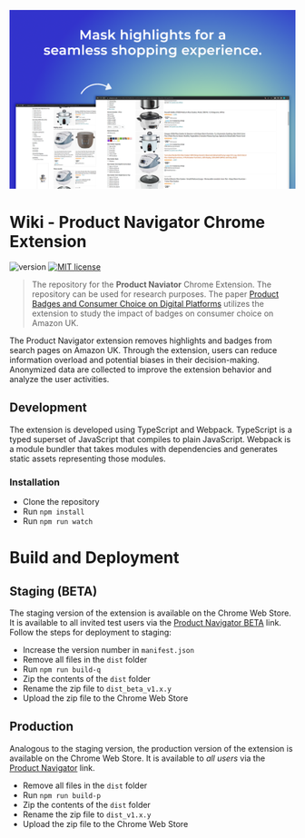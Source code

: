 ![](docs/cws_global_screenshot_01.png)

# Wiki - Product Navigator Chrome Extension

![version](https://img.shields.io/badge/version-1.0.17-green)
[![MIT license](https://img.shields.io/badge/License-MIT-blue.svg)](https://lbesson.mit-license.org/)


> The repository for the **Product Naviator** Chrome Extension. The repository can be used for research purposes. The paper [Product Badges and Consumer Choice on Digital Platforms](https://papers.ssrn.com/sol3/papers.cfm?abstract_id=4935668) utilizes the extension to study the impact of badges on consumer choice on Amazon UK.

The Product Navigator extension removes highlights and badges from search pages on Amazon UK. Through the extension, users can reduce information overload and potential biases in their decision-making. Anonymized data are collected to improve the extension behavior and analyze the user activities.

## Development

The extension is developed using TypeScript and Webpack. TypeScript is a typed superset of JavaScript that compiles to plain JavaScript. Webpack is a module bundler that takes modules with dependencies and generates static assets representing those modules.

### Installation

* Clone the repository
* Run `npm install`
* Run `npm run watch`

# Build and Deployment

## Staging (BETA)

The staging version of the extension is available on the Chrome Web Store. It is available to all invited test users via the [Product Navigator BETA](https://chrome.google.com/webstore/detail/product-navigator-beta/ehlpeflmojonkaodoobdbiojlklomhnl) link.
Follow the steps for deployment to staging:

* Increase the version number in `manifest.json`
* Remove all files in the `dist` folder
* Run `npm run build-q`
* Zip the contents of the `dist` folder
* Rename the zip file to `dist_beta_v1.x.y`
* Upload the zip file to the Chrome Web Store

## Production

Analogous to the staging version, the production version of the extension is available on the Chrome Web Store. It is available to *all users* via the [Product Navigator](https://chrome.google.com/webstore/detail/product-navigator/cdbacljhnhbddiaabhfcihjdiiigkgfe) link.

* Remove all files in the `dist` folder
* Run `npm run build-p`
* Zip the contents of the `dist` folder
* Rename the zip file to `dist_v1.x.y`
* Upload the zip file to the Chrome Web Store